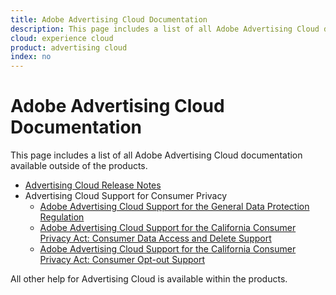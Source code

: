 ```yaml
---
title: Adobe Advertising Cloud Documentation
description: This page includes a list of all Adobe Advertising Cloud documentation available outside the products.
cloud: experience cloud
product: advertising cloud
index: no
---
```


# Adobe Advertising Cloud Documentation

This page includes a list of all Adobe Advertising Cloud documentation available outside of the products.

+ [Advertising Cloud Release Notes](https://docs.adobe.com/content/help/en/release-notes/experience-cloud/current.html#adcloud)
+ Advertising Cloud Support for Consumer Privacy
  + [Adobe Advertising Cloud Support for the General Data Protection Regulation](misc/ad-cloud-gdpr.md)
  + [Adobe Advertising Cloud Support for the California Consumer Privacy Act: Consumer Data Access and Delete Support](misc/ad-cloud-ccpa-access-delete.md)
  + [Adobe Advertising Cloud Support for the California Consumer Privacy Act: Consumer Opt-out Support](misc/ad-cloud-ccpa-opt-out-of-sale.md)

All other help for Advertising Cloud is available within the products.
